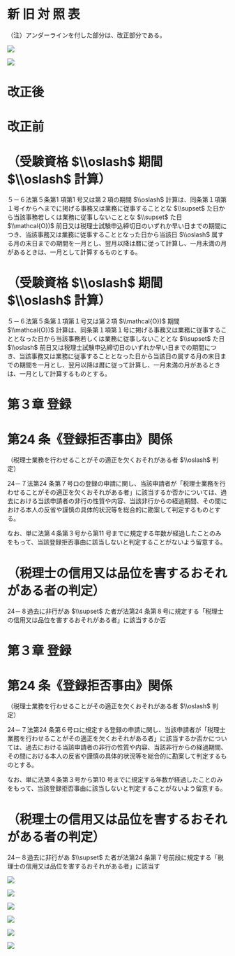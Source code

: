 # 新 旧 対 照 表

（注）アンダーラインを付した部分は、改正部分である。

![](https://www.nta.go.jp/tmp/c62ee401-b70c-4236-b0bd-8906e75a57f4/images/5222e83c510ba811e5e8c3ecf491d7192fb95fc3fba80f0ed04ba273d56f12af.jpg)

![](https://www.nta.go.jp/tmp/c62ee401-b70c-4236-b0bd-8906e75a57f4/images/4dae0c1bd8e4918069f6e25876531b72fbda1372c4a0808e48613b27a1551ad0.jpg)

# 改正後

# 改正前

# （受験資格 $\\oslash$ 期間 $\\oslash$ 計算）

５－６法第５条第1 項第1 号又は第２項の期間 $\\oslash$ 計算は、同条第１項第１号イからヘまでに掲げる事務又は業務に従事することとな $\\supset$ た日から当該事務若しくは業務に従事しないこととな $\\supset$ た日 $\\mathcal{O})$ 前日又は税理士試験申込締切日のいずれか早い日までの期間につき、当該事務又は業務に従事することとなった日から当該日 $\\oslash$ 属する月の末日までの期間を一月とし、翌月以降は暦に従って計算し、一月未満の月があるときは、一月として計算するものとする。

# （受験資格 $\\oslash$ 期間 $\\oslash$ 計算）

５－６法第５条第１項第１号又は第２項 $\\mathcal{O})$ 期間 $\\mathcal{O})$ 計算は、同条第１項第１号に掲げる事務又は業務に従事することとなった日から当該事務若しくは業務に従事しないこととな $\\supset$ た日 $\\oslash$ 前日又は税理士試験申込締切日のいずれか早い日までの期間につき、当該事務又は業務に従事することとなった日から当該日の属する月の末日までの期間を一月とし、翌月以降は暦に従って計算し、一月未満の月があるときは、一月として計算するものとする。

# 第３章 登録

# 第24 条《登録拒否事由》関係

（税理士業務を行わせることがその適正を欠くおそれがある者 $\\oslash$ 判定）

24－７法第24 条第７号ロの登録の申請に関し、当該申請者が「税理士業務を行わせることがその適正を欠くおそれがある者」に該当するか否かについては、過去における当該申請者の非行の性質や内容、当該非行からの経過期間、その間における本人の反省や謹慎の具体的状況等を総合的に勘案して判定するものとする。

なお、単に法第４条第３号から第11 号までに規定する年数が経過したことのみをもって、当該登録拒否事由に該当しないと判定することがないよう留意する。

# （税理士の信用又は品位を害するおそれがある者の判定）

24－８過去に非行があ $\\supset$ た者が法第24 条第８号に規定する「税理士の信用又は品位を害するおそれがある者」に該当するか否

# 第３章 登録

# 第24 条《登録拒否事由》関係

（税理士業務を行わせることがその適正を欠くおそれがある者 $\\oslash$ 判定）

24－７法第24 条第６号ロに規定する登録の申請に関し、当該申請者が「税理士業務を行わせることがその適正を欠くおそれがある者」に該当するか否かについては、過去における当該申請者の非行の性質や内容、当該非行からの経過期間、その間における本人の反省や謹慎の具体的状況等を総合的に勘案して判定するものとする。

なお、単に法第４条第３号から第10 号までに規定する年数が経過したことのみをもって、当該登録拒否事由に該当しないと判定することがないよう留意する。

# （税理士の信用又は品位を害するおそれがある者の判定）

24－８過去に非行があ $\\supset$ た者が法第24 条第７号前段に規定する「税理士の信用又は品位を害するおそれがある者」に該当す

![](https://www.nta.go.jp/tmp/c62ee401-b70c-4236-b0bd-8906e75a57f4/images/f079bc04adb1a701dbf765a9516aeff68b875c7ce83acbccbded91a23cab6408.jpg)

![](https://www.nta.go.jp/tmp/c62ee401-b70c-4236-b0bd-8906e75a57f4/images/9286445941341c2d7f048c394c841454369263c5ecd181ff50336025cdc31db2.jpg)

![](https://www.nta.go.jp/tmp/c62ee401-b70c-4236-b0bd-8906e75a57f4/images/26f5abcf10f784e1952e86c963281452cbb0c61b1ee51031554466f050a2e9d2.jpg)

![](https://www.nta.go.jp/tmp/c62ee401-b70c-4236-b0bd-8906e75a57f4/images/45ff151da0b6b6bbf41832a0d4f30be3b8b5a3250c78c05dd6c783d02078e55d.jpg)

![](https://www.nta.go.jp/tmp/c62ee401-b70c-4236-b0bd-8906e75a57f4/images/6b20f81f7974d1dcd660a7cee672eb5e8f38691ea48180f451ad77706c75c2d4.jpg)

![](https://www.nta.go.jp/tmp/c62ee401-b70c-4236-b0bd-8906e75a57f4/images/02e53d8885a13be71ff5e0b73fe16ab2487af4b48afe7c1e88341523d70c2580.jpg)
